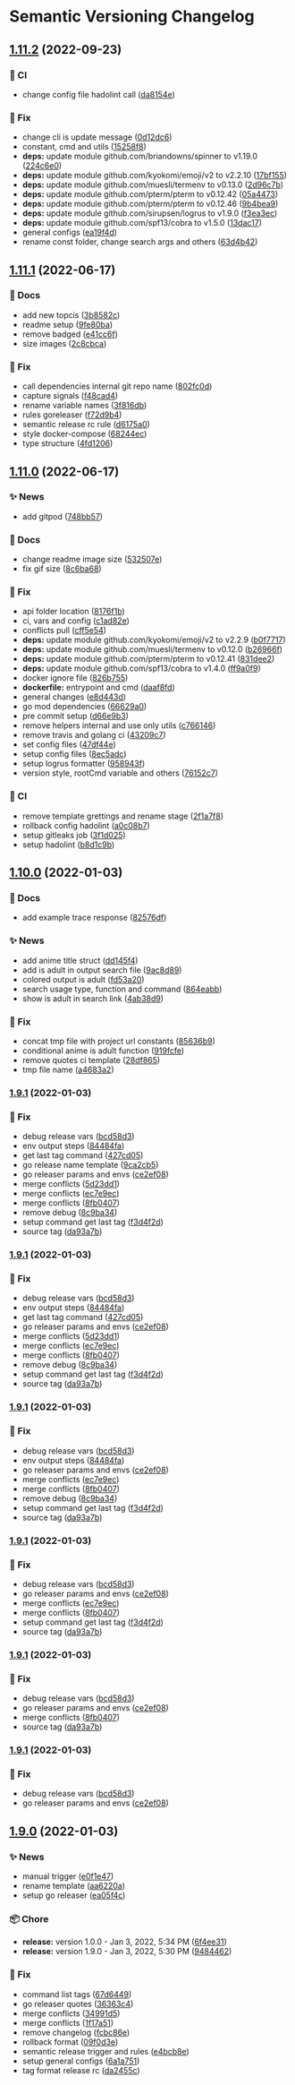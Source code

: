 # Semantic Versioning Changelog

## [1.11.2](https://github.com/ci-monk/loli/compare/v1.11.1...v1.11.2) (2022-09-23)


### :repeat: CI

* change config file hadolint call ([da8154e](https://github.com/ci-monk/loli/commit/da8154ebfcfda99820c1fac285de7867f1e048d1))


### :bug: Fix

* change cli is update message ([0d12dc6](https://github.com/ci-monk/loli/commit/0d12dc6974780975b906c50e7ab1082238e377db))
* constant, cmd and utils ([15258f8](https://github.com/ci-monk/loli/commit/15258f88c2d4d945e9f9aad470c0805e5c092dec))
* **deps:** update module github.com/briandowns/spinner to v1.19.0 ([224c6e0](https://github.com/ci-monk/loli/commit/224c6e002610381a0103ee6263c5ee84bf6e0995))
* **deps:** update module github.com/kyokomi/emoji/v2 to v2.2.10 ([17bf155](https://github.com/ci-monk/loli/commit/17bf15554b63ed070243d97bd1fb646af1dbbdec))
* **deps:** update module github.com/muesli/termenv to v0.13.0 ([2d96c7b](https://github.com/ci-monk/loli/commit/2d96c7b4fb9be12914e9ec8a2370a22c711539bc))
* **deps:** update module github.com/pterm/pterm to v0.12.42 ([05a4473](https://github.com/ci-monk/loli/commit/05a4473b6ee00fa9afabc176ad297f4a9a5b1628))
* **deps:** update module github.com/pterm/pterm to v0.12.46 ([9b4bea9](https://github.com/ci-monk/loli/commit/9b4bea98900a750cf2173984d783c4870781b287))
* **deps:** update module github.com/sirupsen/logrus to v1.9.0 ([f3ea3ec](https://github.com/ci-monk/loli/commit/f3ea3ec824a7f69d857de8ce5ccb078ee9e4d5ff))
* **deps:** update module github.com/spf13/cobra to v1.5.0 ([13dac17](https://github.com/ci-monk/loli/commit/13dac179d7783c5f3ed31efe8a08f08b20ab06ee))
* general configs ([ea19f4d](https://github.com/ci-monk/loli/commit/ea19f4df5434ed819ddae028f55b500c9ddec37b))
* rename const folder, change search args and others ([63d4b42](https://github.com/ci-monk/loli/commit/63d4b42aa1b47da7590cf5d0484054218f1eb18e))

## [1.11.1](https://github.com/ci-monk/loli/compare/v1.11.0...v1.11.1) (2022-06-17)


### :memo: Docs

* add new topcis ([3b8582c](https://github.com/ci-monk/loli/commit/3b8582cbabfca890bb525f13b9cefef659825557))
* readme setup ([9fe80ba](https://github.com/ci-monk/loli/commit/9fe80ba9b6a4ef58150286f6b2b9bdac8e4887a5))
* remove badged ([e41cc6f](https://github.com/ci-monk/loli/commit/e41cc6f6c3db99c59a837e64f6ebfe3140e7b964))
* size images ([2c8cbca](https://github.com/ci-monk/loli/commit/2c8cbcac79ec112a16b557d23dcb82e7c27ddad3))


### :bug: Fix

* call dependencies internal git repo name ([802fc0d](https://github.com/ci-monk/loli/commit/802fc0d5e9e5d934169b5fd676c2279c329376e2))
* capture signals ([f48cad4](https://github.com/ci-monk/loli/commit/f48cad48e06e587a027f0bf73e8f2fd45354032a))
* rename variable names ([3f816db](https://github.com/ci-monk/loli/commit/3f816db356a4a37c9929b323be5ec617e1fdda31))
* rules goreleaser ([f72d9b4](https://github.com/ci-monk/loli/commit/f72d9b47fa5e1abefeb10082a9cf3e87a844097c))
* semantic release rc rule ([d6175a0](https://github.com/ci-monk/loli/commit/d6175a01187d4ba4e674884a3d13c2836e5a04ac))
* style docker-compose ([68244ec](https://github.com/ci-monk/loli/commit/68244ecd0ef445c9c4e91f3587a4341ad5492d0c))
* type structure ([4fd1206](https://github.com/ci-monk/loli/commit/4fd1206c7ff16e65f782508081fdc76af406f592))

## [1.11.0](https://github.com/ci-monk/loli/compare/v1.10.0...v1.11.0) (2022-06-17)


### :sparkles: News

* add gitpod ([748bb57](https://github.com/ci-monk/loli/commit/748bb579230e4a3f07bfd13080179392129d5a1f))


### :memo: Docs

* change readme image size ([532507e](https://github.com/ci-monk/loli/commit/532507ea12ee5780dccd126c3a1d6445bfbb975c))
* fix gif size ([8c6ba68](https://github.com/ci-monk/loli/commit/8c6ba6877e5b308f98406595bf31ccdd8afdee8b))


### :bug: Fix

* api folder location ([8176f1b](https://github.com/ci-monk/loli/commit/8176f1bcf862c6b914e71f0e5493920a399ae3df))
* ci, vars and config ([c1ad82e](https://github.com/ci-monk/loli/commit/c1ad82eedc1c6d008d7539fdfc5d2ef839a1ba8e))
* conflicts pull ([cff5e54](https://github.com/ci-monk/loli/commit/cff5e54378bfabd534606d9acf951846c27ac82d))
* **deps:** update module github.com/kyokomi/emoji/v2 to v2.2.9 ([b0f7717](https://github.com/ci-monk/loli/commit/b0f771735c33f1186bf8d2c14f014ebc1a3eef62))
* **deps:** update module github.com/muesli/termenv to v0.12.0 ([b26966f](https://github.com/ci-monk/loli/commit/b26966fed6eac44a826da78efe5c6bf065f6c35c))
* **deps:** update module github.com/pterm/pterm to v0.12.41 ([831dee2](https://github.com/ci-monk/loli/commit/831dee28b2df29ac5726839cc9d474544a7ab612))
* **deps:** update module github.com/spf13/cobra to v1.4.0 ([ff9a0f9](https://github.com/ci-monk/loli/commit/ff9a0f9b6efd41d1a3fbcd39d8bda9474fec14c3))
* docker ignore file ([826b755](https://github.com/ci-monk/loli/commit/826b755aaacb53ea73bd0d17e796878b4c205e99))
* **dockerfile:** entrypoint and cmd ([daaf8fd](https://github.com/ci-monk/loli/commit/daaf8fdbdc593552a87f13fabc92d0a092315086))
* general changes ([e8d443d](https://github.com/ci-monk/loli/commit/e8d443d9f2f144c2670dcf13b43d5601d54c8106))
* go mod dependencies ([66629a0](https://github.com/ci-monk/loli/commit/66629a03057dde6a51c832f2de941f62416c1c6c))
* pre commit setup ([d66e9b3](https://github.com/ci-monk/loli/commit/d66e9b334fccf75ec731a71bd856941b273baab7))
* remove helpers internal and use only utils ([c766146](https://github.com/ci-monk/loli/commit/c766146361065f66db6d46cc23e07000da04e212))
* remove travis and golang ci ([43209c7](https://github.com/ci-monk/loli/commit/43209c726b28e239b7bbd03fa9d786067f278b1a))
* set config files ([47df44e](https://github.com/ci-monk/loli/commit/47df44e8999f72ce9398f8c63ccd96d786c4b74a))
* setup config files ([8ec5adc](https://github.com/ci-monk/loli/commit/8ec5adcc5f0d35b8b2977f99941fa4e3546cfecc))
* setup logrus formatter ([958943f](https://github.com/ci-monk/loli/commit/958943f0717b23ff1550cc87a54321b72a458d15))
* version style, rootCmd variable and others ([76152c7](https://github.com/ci-monk/loli/commit/76152c768ab4c021538eaa574ef045a93b43dee6))


### :repeat: CI

* remove template grettings and rename stage ([2f1a7f8](https://github.com/ci-monk/loli/commit/2f1a7f8343d42db35e42d4bb22ae4ee30412cdd9))
* rollback config hadolint ([a0c08b7](https://github.com/ci-monk/loli/commit/a0c08b76d1fef1731b7a49b525570dc8c0e03815))
* setup gitleaks job ([3f1d025](https://github.com/ci-monk/loli/commit/3f1d025ed516a69bf4f0859b323130b9e34b4a7f))
* setup hadolint ([b8d1c9b](https://github.com/ci-monk/loli/commit/b8d1c9b1919439a0881c7fa2383912c57a3363ca))

## [1.10.0](https://github.com/lpmatos/loli/compare/v1.9.1...v1.10.0) (2022-01-03)


### :memo: Docs

* add example trace response ([82576df](https://github.com/lpmatos/loli/commit/82576df7c957c5f7c3536e6f78fa7d7b14c77025))


### :sparkles: News

* add anime title struct ([dd145f4](https://github.com/lpmatos/loli/commit/dd145f4a8fafdcee8bb78a000bf5919e552c16d6))
* add is adult in output search file ([9ac8d89](https://github.com/lpmatos/loli/commit/9ac8d89591168ec5e1a6284e4f4a5cbf630904f0))
* colored output is adult ([fd53a20](https://github.com/lpmatos/loli/commit/fd53a204619468c783f197a658e30a03931c6785))
* search usage type, function and command ([864eabb](https://github.com/lpmatos/loli/commit/864eabb897ec1a53e6212d04ce600ddbfacbe3cf))
* show is adult in search link ([4ab38d9](https://github.com/lpmatos/loli/commit/4ab38d922462e8a7583fd5a007a55e0281bd90a6))


### :bug: Fix

* concat tmp file with project url constants ([85636b9](https://github.com/lpmatos/loli/commit/85636b97d2ef86ed9531af80e2578b975dcfa861))
* conditional anime is adult function ([919fcfe](https://github.com/lpmatos/loli/commit/919fcfe0182d22c5403f044d483f41a43c03c1f6))
* remove quotes ci template ([28df865](https://github.com/lpmatos/loli/commit/28df865d1869733fa1725f3e09a466f9e9906c88))
* tmp file name ([a4683a2](https://github.com/lpmatos/loli/commit/a4683a2d5eca0a53b75cf05ec6c9a11ebd3232b4))

### [1.9.1](https://github.com/lpmatos/loli/compare/v1.9.0...v1.9.1) (2022-01-03)


### :bug: Fix

* debug release vars ([bcd58d3](https://github.com/lpmatos/loli/commit/bcd58d342e021ff54af05ad5a2f14fded14cb59b))
* env output steps ([84484fa](https://github.com/lpmatos/loli/commit/84484fa45f3e90e729ee4cc21a406de0d70022db))
* get last tag command ([427cd05](https://github.com/lpmatos/loli/commit/427cd052cee70f2c1aba7313ec5c09590c2a1924))
* go release name template ([9ca2cb5](https://github.com/lpmatos/loli/commit/9ca2cb5799493c77ee3306c8dded4d20326e43c6))
* go releaser params and envs ([ce2ef08](https://github.com/lpmatos/loli/commit/ce2ef081cdf44ddeb471f6601d848f6ffb73e8a7))
* merge conflicts ([5d23dd1](https://github.com/lpmatos/loli/commit/5d23dd1169f0ec5f5c943739ab040012cd03a157))
* merge conflicts ([ec7e9ec](https://github.com/lpmatos/loli/commit/ec7e9ec9974b49176734058bdce1c003d8ebb1b9))
* merge conflicts ([8fb0407](https://github.com/lpmatos/loli/commit/8fb04075eca49623326868a5e69f67afcd5032ef))
* remove debug ([8c9ba34](https://github.com/lpmatos/loli/commit/8c9ba34c8e3ef012c8265f60ca9b0313c716b89d))
* setup command get last tag ([f3d4f2d](https://github.com/lpmatos/loli/commit/f3d4f2dd35dccea332c76bad8827c4ac789e491e))
* source tag ([da93a7b](https://github.com/lpmatos/loli/commit/da93a7b6c3f7cec9db90c711a730b627004e24fe))

### [1.9.1](https://github.com/lpmatos/loli/compare/v1.9.0...v1.9.1) (2022-01-03)


### :bug: Fix

* debug release vars ([bcd58d3](https://github.com/lpmatos/loli/commit/bcd58d342e021ff54af05ad5a2f14fded14cb59b))
* env output steps ([84484fa](https://github.com/lpmatos/loli/commit/84484fa45f3e90e729ee4cc21a406de0d70022db))
* get last tag command ([427cd05](https://github.com/lpmatos/loli/commit/427cd052cee70f2c1aba7313ec5c09590c2a1924))
* go releaser params and envs ([ce2ef08](https://github.com/lpmatos/loli/commit/ce2ef081cdf44ddeb471f6601d848f6ffb73e8a7))
* merge conflicts ([5d23dd1](https://github.com/lpmatos/loli/commit/5d23dd1169f0ec5f5c943739ab040012cd03a157))
* merge conflicts ([ec7e9ec](https://github.com/lpmatos/loli/commit/ec7e9ec9974b49176734058bdce1c003d8ebb1b9))
* merge conflicts ([8fb0407](https://github.com/lpmatos/loli/commit/8fb04075eca49623326868a5e69f67afcd5032ef))
* remove debug ([8c9ba34](https://github.com/lpmatos/loli/commit/8c9ba34c8e3ef012c8265f60ca9b0313c716b89d))
* setup command get last tag ([f3d4f2d](https://github.com/lpmatos/loli/commit/f3d4f2dd35dccea332c76bad8827c4ac789e491e))
* source tag ([da93a7b](https://github.com/lpmatos/loli/commit/da93a7b6c3f7cec9db90c711a730b627004e24fe))

### [1.9.1](https://github.com/lpmatos/loli/compare/v1.9.0...v1.9.1) (2022-01-03)


### :bug: Fix

* debug release vars ([bcd58d3](https://github.com/lpmatos/loli/commit/bcd58d342e021ff54af05ad5a2f14fded14cb59b))
* env output steps ([84484fa](https://github.com/lpmatos/loli/commit/84484fa45f3e90e729ee4cc21a406de0d70022db))
* go releaser params and envs ([ce2ef08](https://github.com/lpmatos/loli/commit/ce2ef081cdf44ddeb471f6601d848f6ffb73e8a7))
* merge conflicts ([ec7e9ec](https://github.com/lpmatos/loli/commit/ec7e9ec9974b49176734058bdce1c003d8ebb1b9))
* merge conflicts ([8fb0407](https://github.com/lpmatos/loli/commit/8fb04075eca49623326868a5e69f67afcd5032ef))
* remove debug ([8c9ba34](https://github.com/lpmatos/loli/commit/8c9ba34c8e3ef012c8265f60ca9b0313c716b89d))
* setup command get last tag ([f3d4f2d](https://github.com/lpmatos/loli/commit/f3d4f2dd35dccea332c76bad8827c4ac789e491e))
* source tag ([da93a7b](https://github.com/lpmatos/loli/commit/da93a7b6c3f7cec9db90c711a730b627004e24fe))

### [1.9.1](https://github.com/lpmatos/loli/compare/v1.9.0...v1.9.1) (2022-01-03)


### :bug: Fix

* debug release vars ([bcd58d3](https://github.com/lpmatos/loli/commit/bcd58d342e021ff54af05ad5a2f14fded14cb59b))
* go releaser params and envs ([ce2ef08](https://github.com/lpmatos/loli/commit/ce2ef081cdf44ddeb471f6601d848f6ffb73e8a7))
* merge conflicts ([ec7e9ec](https://github.com/lpmatos/loli/commit/ec7e9ec9974b49176734058bdce1c003d8ebb1b9))
* merge conflicts ([8fb0407](https://github.com/lpmatos/loli/commit/8fb04075eca49623326868a5e69f67afcd5032ef))
* setup command get last tag ([f3d4f2d](https://github.com/lpmatos/loli/commit/f3d4f2dd35dccea332c76bad8827c4ac789e491e))
* source tag ([da93a7b](https://github.com/lpmatos/loli/commit/da93a7b6c3f7cec9db90c711a730b627004e24fe))

### [1.9.1](https://github.com/lpmatos/loli/compare/v1.9.0...v1.9.1) (2022-01-03)


### :bug: Fix

* debug release vars ([bcd58d3](https://github.com/lpmatos/loli/commit/bcd58d342e021ff54af05ad5a2f14fded14cb59b))
* go releaser params and envs ([ce2ef08](https://github.com/lpmatos/loli/commit/ce2ef081cdf44ddeb471f6601d848f6ffb73e8a7))
* merge conflicts ([8fb0407](https://github.com/lpmatos/loli/commit/8fb04075eca49623326868a5e69f67afcd5032ef))
* source tag ([da93a7b](https://github.com/lpmatos/loli/commit/da93a7b6c3f7cec9db90c711a730b627004e24fe))

### [1.9.1](https://github.com/lpmatos/loli/compare/v1.9.0...v1.9.1) (2022-01-03)


### :bug: Fix

* debug release vars ([bcd58d3](https://github.com/lpmatos/loli/commit/bcd58d342e021ff54af05ad5a2f14fded14cb59b))
* go releaser params and envs ([ce2ef08](https://github.com/lpmatos/loli/commit/ce2ef081cdf44ddeb471f6601d848f6ffb73e8a7))

## [1.9.0](https://github.com/lpmatos/loli/compare/v1.8.0...v1.9.0) (2022-01-03)


### :sparkles: News

* manual trigger ([e0f1e47](https://github.com/lpmatos/loli/commit/e0f1e4721cf282424c224944bdbbe8079458d4f6))
* rename template ([aa6220a](https://github.com/lpmatos/loli/commit/aa6220a848b6785dd5c04343115b1746ab211154))
* setup go releaser ([ea05f4c](https://github.com/lpmatos/loli/commit/ea05f4c0b2164a5cccb576487e80ab42a7a6d45f))


### :package: Chore

* **release:** version 1.0.0 - Jan 3, 2022, 5:34 PM ([6f4ee31](https://github.com/lpmatos/loli/commit/6f4ee31e9f08eee0e5ef3d3dd936fa0f53df813c))
* **release:** version 1.9.0 - Jan 3, 2022, 5:30 PM ([9484462](https://github.com/lpmatos/loli/commit/9484462d415d9d629df90bd917977cf094db21e7))


### :bug: Fix

* command list tags ([67d6449](https://github.com/lpmatos/loli/commit/67d644988ff70b6f02681c7fd4cd94e82d9fa261))
* go releaser quotes ([36363c4](https://github.com/lpmatos/loli/commit/36363c4781abd425710b18734f5db473f7b7bbf3))
* merge conflicts ([34991d5](https://github.com/lpmatos/loli/commit/34991d55f03094d27e87f4d243b8f336e1d92f12))
* merge conflicts ([1f17a51](https://github.com/lpmatos/loli/commit/1f17a51d3f778ce586a51178dd03031c1573873c))
* remove changelog ([fcbc86e](https://github.com/lpmatos/loli/commit/fcbc86e8ffd0a76c44f90336c764298c5763cce6))
* rollback format ([09f0d3e](https://github.com/lpmatos/loli/commit/09f0d3e819000bdcdfc32f73ed70a727fc999e59))
* semantic release trigger and rules ([e4bcb8e](https://github.com/lpmatos/loli/commit/e4bcb8e388b673ce6685ed47f0bc1878c1d65b7a))
* setup general configs ([6a1a751](https://github.com/lpmatos/loli/commit/6a1a75197e6d3622f710c16ca55de1a3e92de022))
* tag format release rc ([da2455c](https://github.com/lpmatos/loli/commit/da2455c1297664e2a8b92c16d2450d75242f6e97))
